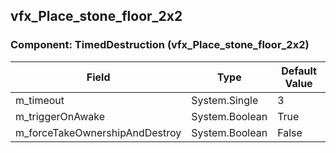 ## vfx_Place_stone_floor_2x2

### Component: TimedDestruction (vfx_Place_stone_floor_2x2)

|Field|Type|Default Value|
|-----|----|-------------|
|m_timeout|System.Single|3|
|m_triggerOnAwake|System.Boolean|True|
|m_forceTakeOwnershipAndDestroy|System.Boolean|False|

